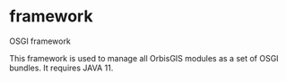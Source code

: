 # framework
OSGI framework

This framework is used to manage all OrbisGIS modules as a set of OSGI bundles.
It requires JAVA 11.
